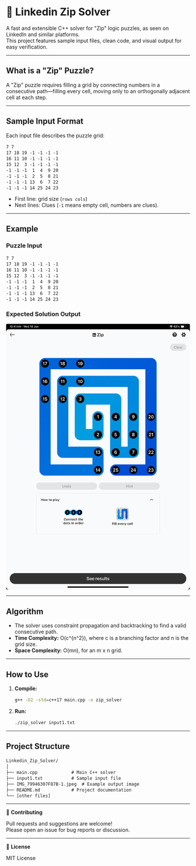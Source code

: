 # 🔗 Linkedin Zip Solver

A fast and extensible C++ solver for "Zip" logic puzzles, as seen on LinkedIn and similar platforms.  
This project features sample input files, clean code, and visual output for easy verification.

---

## What is a "Zip" Puzzle?

A "Zip" puzzle requires filling a grid by connecting numbers in a consecutive path—filling every cell, moving only to an orthogonally adjacent cell at each step.

---

## Sample Input Format

Each input file describes the puzzle grid:

```
7 7
17 18 19 -1 -1 -1 -1 
16 11 10 -1 -1 -1 -1 
15 12  3 -1 -1 -1 -1 
-1 -1 -1  1  4  9 20
-1 -1 -1  2  5  8 21 
-1 -1 -1 13  6  7 22
-1 -1 -1 14 25 24 23
```
- First line: grid size (`rows cols`)
- Next lines: Clues (`-1` means empty cell, numbers are clues).

---

## Example

### Puzzle Input

```
7 7
17 18 19 -1 -1 -1 -1 
16 11 10 -1 -1 -1 -1 
15 12  3 -1 -1 -1 -1 
-1 -1 -1  1  4  9 20
-1 -1 -1  2  5  8 21 
-1 -1 -1 13  6  7 22
-1 -1 -1 14 25 24 23
```

### Expected Solution Output

![Expected Output - Zip Puzzle](IMG_79946307F87B-1.jpeg)

---

## Algorithm

- The solver uses constraint propagation and backtracking to find a valid consecutive path.
- **Time Complexity:** O(c^{n^2}), where c is a branching factor and n is the grid size.
- **Space Complexity:** O(mn), for an m x n grid.

---

## How to Use

1. **Compile:**
   ```sh
   g++ -O2 -std=c++17 main.cpp -o zip_solver
   ```
2. **Run:**
   ```sh
   ./zip_solver input1.txt
   ```

---

## Project Structure

```
Linkedin_Zip_Solver/
│
├── main.cpp             # Main C++ solver
├── input1.txt           # Sample input file
├── IMG_79946307F87B-1.jpeg  # Example output image
├── README.md            # Project documentation
└── [other files]
```

---

🤝 **Contributing**

Pull requests and suggestions are welcome!  
Please open an issue for bug reports or discussion.

---

📄 **License**

MIT License
